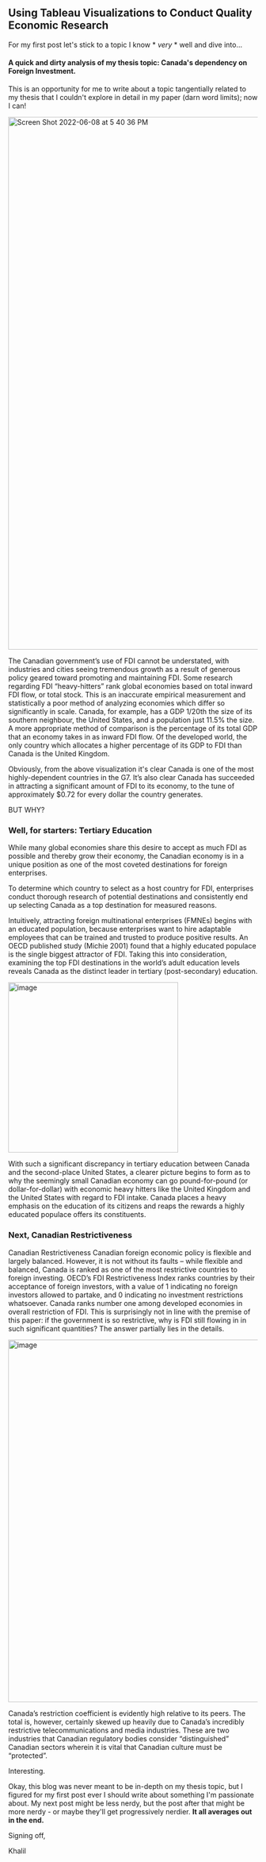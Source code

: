 ## Using Tableau Visualizations to Conduct Quality Economic Research
For my first post let's stick to a topic I know * *very* * well and dive into...
#### A quick and dirty analysis of my thesis topic: Canada's dependency on Foreign Investment.

This is an opportunity for me to write about a topic tangentially related to my thesis that I couldn't explore in detail in my paper (darn word limits); now I can!

<img width="1073" alt="Screen Shot 2022-06-08 at 5 40 36 PM" src="https://user-images.githubusercontent.com/44441178/195224920-3d9c05c0-fb0a-4394-97d9-3085041ed0af.png">


The Canadian government’s use of FDI cannot be understated, with industries and cities seeing tremendous growth as a result of generous policy geared toward promoting and maintaining FDI. Some research regarding FDI “heavy-hitters” rank global economies based on total inward FDI flow, or total stock. This is an inaccurate empirical measurement and statistically a poor method of analyzing economies which differ so significantly in scale. Canada, for example, has a GDP 1/20th the size of its southern neighbour, the United States, and a population just 11.5% the size. A more appropriate method of comparison is the percentage of its total GDP that an economy takes in as inward FDI flow. Of the developed world, the only country which allocates a higher percentage of its GDP to FDI than Canada is the United Kingdom.

Obviously, from the above visualization it's clear Canada is one of the most highly-dependent countries in the G7. It’s also clear Canada has succeeded in attracting a significant amount of FDI to its economy, to the tune of approximately $0.72 for every dollar the country generates.

BUT WHY?

### Well, for starters: Tertiary Education


While many global economies share this desire to accept as much FDI as possible and thereby grow their economy, the Canadian economy is in a unique position as one of the most coveted destinations for foreign enterprises.

To determine which country to select as a host country for FDI, enterprises conduct thorough research of potential destinations and consistently end up selecting Canada as a top destination for measured reasons.

Intuitively, attracting foreign multinational enterprises (FMNEs) begins with an educated population, because enterprises want to hire adaptable employees that can be trained and trusted to produce positive results. An OECD published study (Michie 2001) found that a highly educated populace is the single biggest attractor of FDI. Taking this into consideration, examining the top FDI destinations in the world’s adult education levels reveals Canada as the distinct leader in tertiary (post-secondary) education. 



<img width="343" alt="image" src="https://user-images.githubusercontent.com/44441178/195230123-e5bc7bb1-6ce4-4b99-aa4b-9ba2199f54f8.png">




With such a significant discrepancy in tertiary education between Canada and the second-place United States, a clearer picture begins to form as to why the seemingly small Canadian economy can go pound-for-pound (or dollar-for-dollar) with economic heavy hitters like the United Kingdom and the United States with regard to FDI intake. Canada places a heavy emphasis on the education of its citizens and reaps the rewards a highly educated populace offers its constituents.

### Next, Canadian Restrictiveness

Canadian Restrictiveness
Canadian foreign economic policy is flexible and largely balanced. However, it is not without its faults – while flexible and balanced, Canada is ranked as one of the most restrictive countries to foreign investing. OECD’s FDI Restrictiveness Index ranks countries by their acceptance of foreign investors, with a value of 1 indicating no foreign investors allowed to partake, and 0 indicating no investment restrictions whatsoever. Canada ranks number one among developed economies in overall restriction of FDI. This is surprisingly not in line with the premise of this paper: if the government is so restrictive, why is FDI still flowing in in such significant quantities? The answer partially lies in the details.


<img width="730" alt="image" src="https://user-images.githubusercontent.com/44441178/195230082-275cd877-da46-41ee-9e77-4f8c261ed1c2.png">



Canada’s restriction coefficient is evidently high relative to its peers. The total is, however, certainly skewed up heavily due to Canada’s incredibly restrictive telecommunications and media industries. These are two industries that Canadian regulatory bodies consider “distinguished” Canadian sectors wherein it is vital that Canadian culture must be “protected”. 

Interesting. 

Okay, this blog was never meant to be in-depth on my thesis topic, but I figured for my first post ever I should write about something I'm passionate about. My next post might be less nerdy, but the post after that might be more nerdy - or maybe they'll get progressively nerdier. **It all averages out in the end.**


Signing off,

Khalil
```
